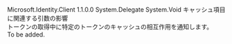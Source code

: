 <Type Name="TokenCache+TokenCacheNotification" FullName="Microsoft.Identity.Client.TokenCache+TokenCacheNotification">
  <TypeSignature Language="C#" Value="public delegate void TokenCache.TokenCacheNotification(TokenCacheNotificationArgs args);" />
  <TypeSignature Language="ILAsm" Value=".class nested public auto ansi sealed TokenCache/TokenCacheNotification extends System.MulticastDelegate" />
  <TypeSignature Language="DocId" Value="T:Microsoft.Identity.Client.TokenCache.TokenCacheNotification" />
  <TypeSignature Language="VB.NET" Value="Public Delegate Sub TokenCache.TokenCacheNotification(args As TokenCacheNotificationArgs)" />
  <TypeSignature Language="F#" Value="type TokenCache.TokenCacheNotification = delegate of TokenCacheNotificationArgs -&gt; unit" />
  <AssemblyInfo>
    <AssemblyName>Microsoft.Identity.Client</AssemblyName>
    <AssemblyVersion>1.1.0.0</AssemblyVersion>
  </AssemblyInfo>
  <Base>
    <BaseTypeName>System.Delegate</BaseTypeName>
  </Base>
  <Parameters>
    <Parameter Name="args" Type="Microsoft.Identity.Client.TokenCacheNotificationArgs" />
  </Parameters>
  <ReturnValue>
    <ReturnType>System.Void</ReturnType>
  </ReturnValue>
  <Docs>
    <param name="args">キャッシュ項目に関連する引数の影響</param>
    <summary>
            トークンの取得中に特定のトークンのキャッシュの相互作用を通知します。
            </summary>
    <remarks>To be added.</remarks>
  </Docs>
</Type>